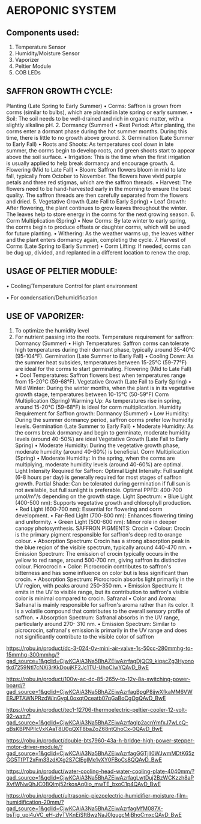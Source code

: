 # AEROPONIC SYSTEM
## Components used: 
1.	Temperature Sensor
2.	Humidity/Moisture Sensor
3.	Vaporizer
4.	Peltier Module
5.	COB LEDs
   
## SAFFRON GROWTH CYCLE:
Planting (Late Spring to Early Summer)
•	Corms: Saffron is grown from corms (similar to bulbs), which are planted in late spring or early summer.
•	Soil: The soil needs to be well-drained and rich in organic matter, with a slightly alkaline pH.
2. Dormancy (Summer)
•	Rest Period: After planting, the corms enter a dormant phase during the hot summer months. During this time, there is little to no growth above ground.
3. Germination (Late Summer to Early Fall)
•	Roots and Shoots: As temperatures cool down in late summer, the corms begin to develop roots, and green shoots start to appear above the soil surface.
•	Irrigation: This is the time when the first irrigation is usually applied to help break dormancy and encourage growth.
4. Flowering (Mid to Late Fall)
•	Bloom: Saffron flowers bloom in mid to late fall, typically from October to November. The flowers have vivid purple petals and three red stigmas, which are the saffron threads.
•	Harvest: The flowers need to be hand-harvested early in the morning to ensure the best quality. The saffron threads are then carefully separated from the flowers and dried.
5. Vegetative Growth (Late Fall to Early Spring)
•	Leaf Growth: After flowering, the plant continues to grow leaves throughout the winter. The leaves help to store energy in the corms for the next growing season.
6. Corm Multiplication (Spring)
•	New Corms: By late winter to early spring, the corms begin to produce offsets or daughter corms, which will be used for future planting.
•	Withering: As the weather warms up, the leaves wither and the plant enters dormancy again, completing the cycle.
7. Harvest of Corms (Late Spring to Early Summer)
•	Corm Lifting: If needed, corms can be dug up, divided, and replanted in a different location to renew the crop.
## USAGE OF PELTIER MODULE: 
•	Cooling/Temperature Control for plant environment

•	For condensation/Dehumidification


## USE OF VAPORIZER:
1.	To optimize the humidity level
2.	For nutrient passing into the roots.
Temperature requirement for saffron:
Dormancy (Summer)
•	High Temperatures: Saffron corms can tolerate high temperatures during their dormant phase, typically around 35-40°C (95-104°F). 
Germination (Late Summer to Early Fall)
•	Cooling Down: As the summer heat subsides, temperatures between 15-25°C (59-77°F) are ideal for the corms to start germinating. 
Flowering (Mid to Late Fall)
•	Cool Temperatures: Saffron flowers best when temperatures range from 15-20°C (59-68°F).
Vegetative Growth (Late Fall to Early Spring)
•	Mild Winter: During the winter months, when the plant is in its vegetative growth stage, temperatures between 10-15°C (50-59°F)
Corm Multiplication (Spring)
Warming Up: As temperatures rise in spring, around 15-20°C (59-68°F) is ideal for corm multiplication.
 Humidity Requirement for Saffron growth:
Dormancy (Summer)
•	Low Humidity: During the summer dormancy period, saffron corms prefer low humidity levels.
Germination (Late Summer to Early Fall)
•	Moderate Humidity: As the corms break dormancy and begin to germinate, moderate humidity levels (around 40-50%) are ideal
Vegetative Growth (Late Fall to Early Spring)
•	Moderate Humidity: During the vegetative growth phase, moderate humidity (around 40-60%) is beneficial.
Corm Multiplication (Spring)
•	Moderate Humidity: In the spring, when the corms are multiplying, moderate humidity levels (around 40-60%) are optimal.
Light Intensity Required for Saffron:
Optimal Light Intensity: Full sunlight (6-8 hours per day) is generally required for most stages of saffron growth.
Partial Shade: Can be tolerated during germination if full sun is not available, but full sunlight is preferable.
Optimal PPFD: 400-700 µmol/m²/s depending on the growth stage.
Light Spectrum:
•	Blue Light (400-500 nm): Supports vegetative growth and chlorophyll production.
•	Red Light (600-700 nm): Essential for flowering and corm development.
•	Far-Red Light (700-800 nm): Enhances flowering timing and uniformity.
•	Green Light (500-600 nm): Minor role in deeper canopy photosynthesis.
SAFFRON PIGMENTS:
Crocin
•	Colour: Crocin is the primary pigment responsible for saffron's deep red to orange colour.
•	Absorption Spectrum: Crocin has a strong absorption peak in the blue region of the visible spectrum, typically around 440-470 nm.
•	Emission Spectrum: The emission of crocin typically occurs in the yellow to red range, around 500-700 nm, giving saffron its distinctive colour.
Picrocrocin
•	Color: Picrocrocin contributes to saffron's bitterness and has some influence on color but is less significant than crocin.
•	Absorption Spectrum: Picrocrocin absorbs light primarily in the UV region, with peaks around 250-350 nm.
•	Emission Spectrum: It emits in the UV to visible range, but its contribution to saffron's visible color is minimal compared to crocin.
Safranal
•	Color and Aroma: Safranal is mainly responsible for saffron's aroma rather than its color. It is a volatile compound that contributes to the overall sensory profile of saffron.
•	Absorption Spectrum: Safranal absorbs in the UV range, particularly around 270- 310 nm.
•	Emission Spectrum: Similar to picrocrocin, safranal's emission is primarily in the UV range and does not significantly contribute to the visible color of saffron









https://robu.in/product/dc-3-024-0v-mini-air-valve-1s-50cc-280mmhg-to-15mmhg-300mmhg/?gad_source=1&gclid=CjwKCAiA3Na5BhAZEiwAzrfagDjQC9_kiqacZg3Hyonotkd7259Ntl7cNXi3rKkDoujKF2Jc1TU-UhoCIwYQAvD_BwE

https://robu.in/product/100w-ac-dc-85-265v-to-12v-8a-switching-power-board/?gad_source=1&gclid=CjwKCAiA3Na5BhAZEiwAzrfagBpgP8jjwXfkaMM6VWERJPTAWNPRzdWinGygL0oxqtOceatb07qGaBoCgOgQAvD_BwE

https://robu.in/product/tec1-12706-thermoelectric-peltier-cooler-12-volt-92-watt/?gad_source=1&gclid=CjwKCAiA3Na5BhAZEiwAzrfagIp2acnYmfxJ7wLcQ-qBsKBPNPllcVxKAaT8U0gQXT8baZoZ68ntQhoCx-0QAvD_BwE


https://robu.in/product/double-bts7960-43a-h-bridge-high-power-stepper-motor-driver-module/?gad_source=1&gclid=CjwKCAiA3Na5BhAZEiwAzrfagGGTjIl0WJwmMDtK65zGG5TfPT2xFm33zdKXg2S7ClEgIMe1vXY0FBoCs8QQAvD_BwE

https://robu.in/product/water-cooling-head-water-cooling-plate-4040mm/?gad_source=1&gclid=CjwKCAiA3Na5BhAZEiwAzrfagLwtDuj2BzWCKzzh8aPXvfWNwQhJC0BQlmj52rkosAq0io_mwTE_bxoC1p4QAvD_BwE

https://robu.in/product/ultrasonic-piezoelectric-humidifier-moisture-film-humidification-20mm/?gad_source=1&gclid=CjwKCAiA3Na5BhAZEiwAzrfagMfM087X-bsTig_upi4uVC_eH-zlyTVKnEiSftBwzNaJ0lgugcMjBhoCmxcQAvD_BwE
